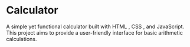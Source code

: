 # Calculator
A simple yet functional calculator built with HTML , CSS , and JavaScript. This project aims to provide a user-friendly interface for basic arithmetic calculations.

